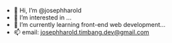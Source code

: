- 👋 Hi, I’m @josephharold
- 👀 I’m interested in ...
- 🌱 I’m currently learning front-end web development...
- 📫 email: josephharold.timbang.dev@gmail.com

<!---
josephharold/josephharold is a ✨ special ✨ repository because its `README.md` (this file) appears on your GitHub profile.
You can click the Preview link to take a look at your changes.
--->
